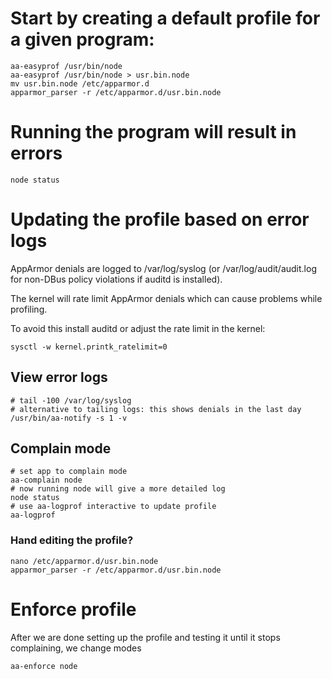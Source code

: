 # Start by creating a default profile for a given program:

```
aa-easyprof /usr/bin/node
aa-easyprof /usr/bin/node > usr.bin.node
mv usr.bin.node /etc/apparmor.d
apparmor_parser -r /etc/apparmor.d/usr.bin.node
```

# Running the program will result in errors
```
node status
```

# Updating the profile based on error logs

AppArmor denials are logged to /var/log/syslog (or /var/log/audit/audit.log for non-DBus policy violations if auditd is installed). 

The kernel will rate limit AppArmor denials which can cause problems while profiling. 

To avoid this install auditd or adjust the rate limit in the kernel:

```
sysctl -w kernel.printk_ratelimit=0
```

## View  error logs
```
# tail -100 /var/log/syslog
# alternative to tailing logs: this shows denials in the last day
/usr/bin/aa-notify -s 1 -v
```

## Complain mode

```
# set app to complain mode
aa-complain node
# now running node will give a more detailed log
node status
# use aa-logprof interactive to update profile
aa-logprof
```

### Hand editing the profile?
```
nano /etc/apparmor.d/usr.bin.node
apparmor_parser -r /etc/apparmor.d/usr.bin.node
```

# Enforce profile

After we are done setting up the profile and testing it until it stops complaining, we change modes
```
aa-enforce node
```